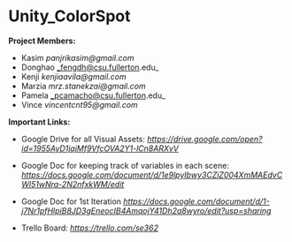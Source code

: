 # Unity_ColorSpot

**Project Members:**

- Kasim       _panjrikasim@gmail.com_
- Donghao     _fengdh@csu.fullerton.edu_
- Kenji       _kenjiaavila@gmail.com_
- Marzia      _mrz.stanekzai@gmail.com_
- Pamela      _pcamacho@csu.fullerton.edu_
- Vince       _vincentcnt95@gmail.com_

**Important Links:**

 - Google Drive for all Visual Assets:
_https://drive.google.com/open?id=1955AyD1jajMf9VfcOVA2Y1-lCn8ARXvV_

 - Google Doc for keeping track of variables in each scene:
_https://docs.google.com/document/d/1e9lpyIbwy3CZiZ004XmMAEdvCWl51wNra-2N2nfxkWM/edit_

- Google Doc for 1st Iteration
_https://docs.google.com/document/d/1-j7Nr1pfHlpiB8JD3gEneocIB4AmqojY41Dh2a8wyro/edit?usp=sharing_

- Trello Board:
_https://trello.com/se362_
